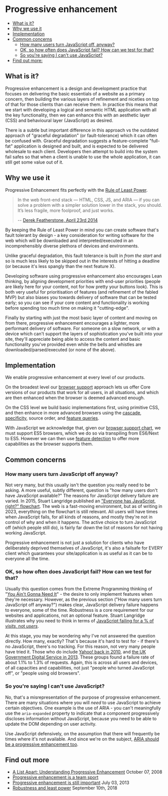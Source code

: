 # Progressive enhancement

* [What is it?](#what-is-it)
* [Why we use it](#why-we-use-it)
* [Implementation](#implementation)
* [Common concerns](#common-concerns)
  * [How many users turn JavaScript off, anyway?](#how-many-users-turn-javascript-off-anyway)
  * [OK, so how often does JavaScript fail? How can we test for that?](#ok-so-how-often-does-JavaScript-fail-how-can-we-test-for-that)
  * [So you're saying I can't use JavaScript?](#so-youre-saying-i-cant-use-javascript)
* [Find out more:](#find-out-more)

## What is it?

Progressive enhancement is a design and development practice that focuses on delivering the basic essentials of a website as a primary concern, then building the various layers of refinement and niceties on top of that for those clients than can receive them. In practice this means that we start with developing a logical and semantic HTML application with all the key functionality, then we can enhance this with an aesthetic layer (CSS) and behavioural layer (JavaScript) as desired.

There is a subtle but important difference in this approach vs the outdated approach of "graceful degradation" (or fault-tolerance) which it can often be confused with. Graceful degradation suggests a feature-complete "full-fat" application is designed and built, and is expected to be delivered wholesale to each client. Developers then attempt to build into the system fail safes so that when a client is unable to use the whole application, it can still get some value out of it.

## Why we use it

Progressive Enhancement fits perfectly with the [Rule of Least Power](https://en.wikipedia.org/wiki/Rule_of_least_power).

> In the web front-end stack — HTML, CSS, JS, and ARIA — if you can solve a problem with a simpler solution lower in the stack, you should. It’s less fragile, more foolproof, and just works.
>
> -- [Derek Featherstone, April 23rd 2014](https://web.archive.org/web/20220922175527/https://simplyaccessible.com/article/data-attributes/)

By keeping the Rule of Least Power in mind you can create software that's fault tolerant by design - a key consideration for writing software for the web which will be downloaded and interpreted/executed in an incomprehensibly diverse plethora of devices and environments.

Unlike graceful degradation, this fault tolerance is built in *from the start* and so is much less likely to be skipped out in the interests of hitting a deadline (or because it's less spangly than the next feature X).

Developing software using progressive enhancement also encourages Lean thinking, by aligning development priorities with end-user priorities (people are likely here for your content, not for how pretty your buttons look). This is both very useful for prioritisation of features (and refinement of the fabled MVP) but also biases you towards delivery of software that can be tested early; so you can see if your core content and functionality is working before spending too much time on making it "cutting-edge".

Finally by starting with just the most basic layer of content and moving on from there, progressive enhancement encourages a lighter, more performant delivery of software. For someone on a slow network, or with a device which can't support the layers of sophistication you've built into your site, they'll appreciate being able to access the content and basic functionality you've provided even while the bells and whistles are downloaded/parsed/executed (or none of the above).

## Implementation

We enable progressive enhancement at every level of our products.

On the broadest level our [browser support](graded-browser-support.md) approach lets us offer Core versions of our products that work for all users, in all situations, and which are then enhanced when the browser is deemed advanced enough.

On the CSS level we build basic implementations first, using primitive CSS, and then enhance in more advanced browsers using the [cascade](https://developer.mozilla.org/en-US/docs/Web/CSS/Cascade), [specificity](https://developer.mozilla.org/en-US/docs/Web/CSS/Specificity), source order, and [feature queries](https://developer.mozilla.org/en-US/docs/Web/CSS/@supports).

With JavaScript we acknowledge that, given our [browser support chart](graded-browser-support.md#graded-browser-support-list), we must support ES5 browsers, which we do so via transpiling from ES6/Next to ES5. However we can then use [feature detection](https://developer.mozilla.org/en-US/docs/Learn/Tools_and_testing/Cross_browser_testing/Feature_detection) to offer more capabilities as the browser supports them.

## Common concerns

### How many users turn JavaScript off anyway?

Not very many, but this usually isn't the question you really need to be asking. A more useful, subtly different, question is "how many users don't have JavaScript available?" The reasons for JavaScript delivery failure are varied. In 2015, Stuart Langridge published an ["Everyone has JavaScript, right?" flowchart](https://www.kryogenix.org/code/browser/everyonehasjs.html). The web is a fast-moving environment, but as of writing in 2023, everything on the flowchart is still relevant. All users will have times when JavaScript fails, for all kinds of reasons, and mostly they're not in control of why and when it happens. The active choice to turn JavaScript off (which people still do), is fairly far down the list of reasons for not having working JavaScript.

Progressive enhancement is not just a solution for clients who have deliberately deprived themselves of JavaScript, it's also a failsafe for EVERY client which guarantees your site/application is as useful as it can be to everyone all the time.

### OK, so how often does JavaScript fail? How can we test for that?

Usually this question comes from the Extreme Programming thinking of "[You Ain't Gonna Need It](https://en.wikipedia.org/wiki/You_aren%27t_gonna_need_it)" - the desire to only implement features when they're necessary. However, as the previous section ("How many users turn JavaScript off anyway?") makes clear, JavaScript delivery failure happens to everyone, some of the time. Robustness is a core requirement for our websites and applications, not an optional feature. Stuart Langridge illustrates why you need to think in terms of [JavaScript failing for a % of _visits_, not _users_](https://www.kryogenix.org/code/browser/why-availability/).

At this stage, you may be wondering why I've not answered the question directly. How many, exactly? That's because it's hard to test for - if there's no JavaScript, there's no tracking. For this reason, not very many people have tried it. Those who do include [Yahoo! back in 2010](https://web.archive.org/web/20130622121741/https://developer.yahoo.com/blogs/ydn/many-users-JavaScript-disabled-14121.html), and [the UK Government Digital Service in 2013](https://gds.blog.gov.uk/2013/10/21/how-many-people-are-missing-out-on-javascript-enhancement/). These groups found a failure rate of about 1.1% to 1.3% of requests. Again, this is across all users and devices, of all capacities and capabilities, not just "people who turned JavaScript off", or "people using old browsers".

### So you're saying I can't use JavaScript?

No, that's a misrepresentation of the purpose of progressive enhancement. There are many situations where you will _need_ to use JavaScript to achieve certain objectives. One example is the use of ARIA - you can't meaningfully use the `aria-expanded` property to indicate that a component progressively discloses information without JavaScript, because you need to be able to update the DOM depending on user activity.

Use JavaScript defensively, on the assumption that there will frequently be times where it's not available. And since we're on the subject, [ARIA should be a progressive enhancement too](https://developer.paciellogroup.com/blog/2018/06/short-note-on-progressive-aria/).


## Find out more

* [A List Apart: Understanding Progressive Enhancement](http://alistapart.com/article/understandingprogressiveenhancement) October 07, 2008
* [Progressive enhancement is a team sport](https://seesparkbox.com/foundry/Progressive_Enhancement_Is_A_Team_Sport)
* [Progressive enhancement is still important](https://jakearchibald.com/2013/progressive-enhancement-still-important/) July 03, 2013
* [Robustness and least power](https://adactio.com/journal/14327) September 10th, 2018
